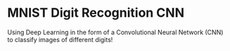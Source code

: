 # MNIST Digit Recognition CNN
Using Deep Learning in the form of a Convolutional Neural Network (CNN) to classify images of different digits!
